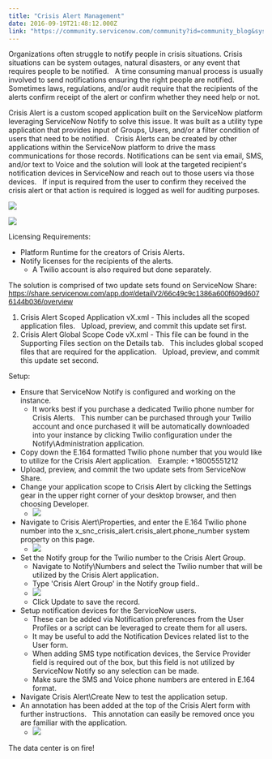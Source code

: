 ```yaml
---
title: "Crisis Alert Management"
date: 2016-09-19T21:48:12.000Z
link: "https://community.servicenow.com/community?id=community_blog&sys_id=060eaa2ddbd0dbc01dcaf3231f9619a1"
---
```

<p>Organizations often struggle to notify people in crisis situations. Crisis situations can be system outages, natural disasters, or any event that requires people to be notified.   A time consuming manual process is usually involved to send notifications ensuring the right people are notified. Sometimes laws, regulations, and/or audit require that the recipients of the alerts confirm receipt of the alert or confirm whether they need help or not.</p><p></p><p>Crisis Alert is a custom scoped application built on the ServiceNow platform leveraging ServiceNow Notify to solve this issue. It was built as a utility type application that provides input of Groups, Users, and/or a filter condition of users that need to be notified.   Crisis Alerts can be created by other applications within the ServiceNow platform to drive the mass communications for those records. Notifications can be sent via email, SMS, and/or text to Voice and the solution will look at the targeted recipient's notification devices in ServiceNow and reach out to those users via those devices.   If input is required from the user to confirm they received the crisis alert or that action is required is logged as well for auditing purposes.</p><p><img   class="jive-image image-4" src="e8cd918edb1c13043eb27a9e0f961975.iix" style="max-width: 1200px; max-height: 900px;"/></p><p><img   class="image-3 jive-image" src="558bbbf5db545fc03eb27a9e0f9619c8.iix" style="max-width: 1200px; max-height: 900px;"/></p><p></p><p>Licensing Requirements:</p><ul><li>Platform Runtime for the creators of Crisis Alerts.</li><li>Notify licenses for the recipients of the alerts.<ul><li>A Twilio account is also required but done separately.</li></ul></li></ul><p></p><p>The solution is comprised of two update sets found on ServiceNow Share: <span style="font-size: 11.0pt; font-family: 'Calibri',sans-serif;"><a title="hare.servicenow.com/app.do#/detailV2/66c49c9c1386a600f609d6076144b036/overview" href="https://share.servicenow.com/app.do#/detailV2/66c49c9c1386a600f609d6076144b036/overview">https://share.servicenow.com/app.do#/detailV2/66c49c9c1386a600f609d6076144b036/overview</a></span></p><ol><li>Crisis Alert Scoped Application vX.xml - This includes all the scoped application files.   Upload, preview, and commit this update set first.</li><li>Crisis Alert Global Scope Code vX.xml - This file can be found in the Supporting Files section on the Details tab.   This includes global scoped files that are required for the application.   Upload, preview, and commit this update set second.</li></ol><p></p><p>Setup:</p><ul><li>Ensure that ServiceNow Notify is configured and working on the instance.<ul><li>It works best if you purchase a dedicated Twilio phone number for Crisis Alerts.   This number can be purchased through your Twilio account and once purchased it will be automatically downloaded into your instance by clicking Twilio configuration under the Notify\Administration application.</li></ul></li><li>Copy down the E.164 formatted Twilio phone number that you would like to utilize for the Crisis Alert application.   Example: +18005551212</li><li>Upload, preview, and commit the two update sets from ServiceNow Share.</li><li>Change your application scope to Crisis Alert by clicking the Settings gear in the upper right corner of your desktop browser, and then choosing Developer.<ul><li><img   class="image-1 jive-image" src="1e461402db945304b322f4621f961938.iix" style="max-width: 1200px; max-height: 900px;"/></li></ul></li><li>Navigate to Crisis Alert\Properties, and enter the E.164 Twilio phone number into the x_snc_crisis_alert.crisis_alert.phone_number system property on this page.<ul><li><img   class="image-5 jive-image" src="fb9a3c4edbd89304b322f4621f961919.iix" style="max-width: 1200px; max-height: 900px;"/></li></ul></li><li>Set the Notify group for the Twilio number to the Crisis Alert Group.<ul><li>Navigate to Notify\Numbers and select the Twilio number that will be utilized by the Crisis Alert application.</li><li>Type 'Crisis Alert Group' in the Notify group field..</li><li><img   class="image-7 jive-image" src="339633f9db1cdf04e9737a9e0f96190f.iix" style="max-width: 1200px; max-height: 900px;"/></li><li>Click Update to save the record.</li></ul></li><li>Setup notification devices for the ServiceNow users.<ul><li>These can be added via Notification preferences from the User Profiles or a script can be leveraged to create them for all users.</li><li>It may be useful to add the Notification Devices related list to the User form.</li><li>When adding SMS type notification devices, the Service Provider field is required out of the box, but this field is not utilized by ServiceNow Notify so any selection can be made.</li><li>Make sure the SMS and Voice phone numbers are entered in E.164 format.</li></ul></li><li>Navigate Crisis Alert\Create New to test the application setup.</li><li>An annotation has been added at the top of the Crisis Alert form with further instructions.   This annotation can easily be removed once you are familiar with the application.<ul><li><img   class="image-6 jive-image" src="9bf61cc6db189fc03eb27a9e0f96193d.iix" style="max-width: 1200px; max-height: 900px;"/></li></ul></li></ul><p></p><p></p><p></p><p>The data center is on fire!</p>